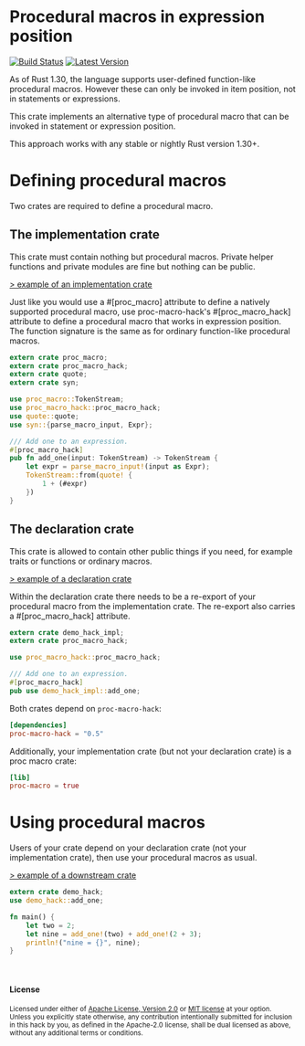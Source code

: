 Procedural macros in expression position
========================================

[![Build Status](https://api.travis-ci.org/dtolnay/proc-macro-hack.svg?branch=master)](https://travis-ci.org/dtolnay/proc-macro-hack)
[![Latest Version](https://img.shields.io/crates/v/proc-macro-hack.svg)](https://crates.io/crates/proc-macro-hack)

As of Rust 1.30, the language supports user-defined function-like procedural
macros. However these can only be invoked in item position, not in
statements or expressions.

This crate implements an alternative type of procedural macro that can be
invoked in statement or expression position.

This approach works with any stable or nightly Rust version 1.30+.

# Defining procedural macros

Two crates are required to define a procedural macro.

## The implementation crate

This crate must contain nothing but procedural macros. Private helper
functions and private modules are fine but nothing can be public.

[> example of an implementation crate][demo-hack-impl]

Just like you would use a #\[proc_macro\] attribute to define a natively
supported procedural macro, use proc-macro-hack's #\[proc_macro_hack\]
attribute to define a procedural macro that works in expression position.
The function signature is the same as for ordinary function-like procedural
macros.

```rust
extern crate proc_macro;
extern crate proc_macro_hack;
extern crate quote;
extern crate syn;

use proc_macro::TokenStream;
use proc_macro_hack::proc_macro_hack;
use quote::quote;
use syn::{parse_macro_input, Expr};

/// Add one to an expression.
#[proc_macro_hack]
pub fn add_one(input: TokenStream) -> TokenStream {
    let expr = parse_macro_input!(input as Expr);
    TokenStream::from(quote! {
        1 + (#expr)
    })
}
```

## The declaration crate

This crate is allowed to contain other public things if you need, for
example traits or functions or ordinary macros.

[> example of a declaration crate][demo-hack]

Within the declaration crate there needs to be a re-export of your
procedural macro from the implementation crate. The re-export also carries a
\#\[proc_macro_hack\] attribute.

```rust
extern crate demo_hack_impl;
extern crate proc_macro_hack;

use proc_macro_hack::proc_macro_hack;

/// Add one to an expression.
#[proc_macro_hack]
pub use demo_hack_impl::add_one;
```

Both crates depend on `proc-macro-hack`:

```toml
[dependencies]
proc-macro-hack = "0.5"
```

Additionally, your implementation crate (but not your declaration crate) is
a proc macro crate:

```toml
[lib]
proc-macro = true
```

# Using procedural macros

Users of your crate depend on your declaration crate (not your
implementation crate), then use your procedural macros as usual.

[> example of a downstream crate][example]

```rust
extern crate demo_hack;
use demo_hack::add_one;

fn main() {
    let two = 2;
    let nine = add_one!(two) + add_one!(2 + 3);
    println!("nine = {}", nine);
}
```

[demo-hack-impl]: https://github.com/dtolnay/proc-macro-hack/tree/master/demo-hack-impl
[demo-hack]: https://github.com/dtolnay/proc-macro-hack/tree/master/demo-hack
[example]: https://github.com/dtolnay/proc-macro-hack/tree/master/example

<br>

#### License

<sup>
Licensed under either of <a href="LICENSE-APACHE">Apache License, Version
2.0</a> or <a href="LICENSE-MIT">MIT license</a> at your option.
</sup>

<br>

<sub>
Unless you explicitly state otherwise, any contribution intentionally submitted
for inclusion in this hack by you, as defined in the Apache-2.0 license, shall
be dual licensed as above, without any additional terms or conditions.
</sub>
